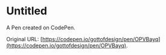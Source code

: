 # Untitled

A Pen created on CodePen.

Original URL: [https://codepen.io/gottofdesign/pen/OPVBayq](https://codepen.io/gottofdesign/pen/OPVBayq).

